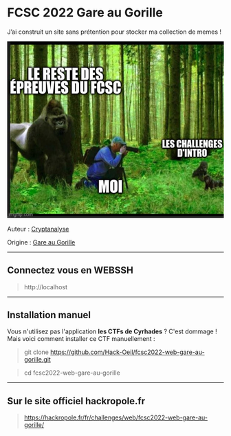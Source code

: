 # FCSC 2022 Gare au Gorille

J’ai construit un site sans prétention pour stocker ma collection de memes !

![meme.jpg](meme.jpg)

Auteur : [Cryptanalyse](https://twitter.com/Cryptanalyse)

Origine : [Gare au Gorille](https://hackropole.fr/fr/challenges/web/fcsc2022-web-gare-au-gorille/)

-----------

## Connectez vous en WEBSSH
> http://localhost


-----------

## Installation manuel
Vous n'utilisez pas l'application **les CTFs de Cyrhades** ? C'est dommage !
Mais voici comment installer ce CTF manuellement :

> git clone https://github.com/Hack-Oeil/fcsc2022-web-gare-au-gorille.git

> cd fcsc2022-web-gare-au-gorille


-----------

## Sur le site officiel hackropole.fr
> https://hackropole.fr/fr/challenges/web/fcsc2022-web-gare-au-gorille/